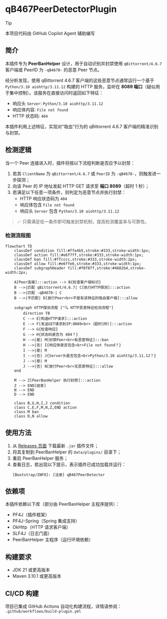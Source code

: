 # qB467PeerDetectorPlugin

> [!TIP]  
> 本项目代码由 GitHub Copilot Agent 辅助编写

## 简介

本插件专为 **PeerBanHelper** 设计，用于自动识别并封禁使用 `qBittorrent/4.6.7` 客户端或 PeerID 为 `-qB4670-` 的恶意 Peer 节点。

经分析发现，使用 qBittorrent 4.6.7 客户端的这些恶意节点通常运行一个基于 `Python/3.10 aiohttp/3.11.12` 构建的 HTTP 服务，监听在 **8089 端口**（疑似用于集中控制）。该服务在直接访问时返回如下特征：
- 响应头 `Server`: `Python/3.10 aiohttp/3.11.12`
- 响应体内容: `File not found`
- HTTP 状态码: `404`

本插件利用上述特征，实现对"吸血"行为的 qBittorrent 4.6.7 客户端的精准识别与封禁。

## 检测逻辑

当一个 Peer 连接进入时，插件将按以下流程判断是否应予以封禁：

1. 若其 `ClientName` 为 `qBittorrent/4.6.7` 或 `PeerID` 为 `-qB4670-`，则触发进一步探测；
2. 向该 Peer 的 IP 地址发起 HTTP GET 请求至 **端口 8089**（超时 1 秒）；
3. 若满足以下任意一项条件，则判定为恶意节点并执行封禁：
   - HTTP 响应状态码为 `404`
   - 响应体包含 `File not found`
   - 响应头 `Server` 包含 `Python/3.10 aiohttp/3.11.12`

> ✅ 只需满足任一条件即可触发封禁机制，提高检测覆盖率与可靠性。

### 检测流程图

```mermaid
flowchart TD
    classDef condition fill:#ffe4b5,stroke:#333,stroke-width:1px;
    classDef action fill:#e6f7ff,stroke:#333,stroke-width:1px;
    classDef ban fill:#ffcccc,stroke:#333,stroke-width:2px;
    classDef allow fill:#e6ffe6,stroke:#333,stroke-width:1px;
    classDef subgraphHeader fill:#f0f8ff,stroke:#4682b4,stroke-width:2px;

    A[Peer连接]:::action --> B{检查客户端标识}
    B -->|匹配 qBittorrent/4.6.7| C[执行HTTP探测]:::action
    B -->|匹配 -qB4670-| C
    B -->|不匹配| D[放行Peer<br>不是有该特征的吸血客户端]:::allow

    subgraph HTTP探测流程 ["🔍 HTTP恶意特征检测流程"]
        direction TB
        C --> E[构造HTTP请求]:::action
        E --> F[发送GET请求到IP:8089<br>（超时1秒）]:::action
        F --> G{检查响应}
        G --> H{状态码是否为 404？}
        H -->|是| M[封禁Peer<br>有恶意特征]:::ban
        H -->|否| I{响应体是否包含<br>File not found？}
        I -->|是| M
        I -->|否| J{Server头是否包含<br>Python/3.10 aiohttp/3.11.12？}
        J -->|是| M
        J -->|否| N[放行Peer<br>无恶意特征]:::allow
    end

    M --> Z[PeerBanHelper 执行封禁]:::action
    Z --> END[结束]
    N --> END
    D --> END

    class B,G,H,I,J condition
    class C,E,F,M,N,Z,END action
    class M ban
    class D,N allow
```

## 使用方法

1. 从 [Releases 页面](https://github.com/your-repo/releases) 下载最新 `.jar` 插件文件；
2. 将其复制到 PeerBanHelper 的 `data/plugins/` 目录下；
3. 重启 PeerBanHelper 服务；
4. 查看日志，若出现以下提示，表示插件已成功加载并运行：
   ```
   [Bootstrap/INFO]: [注册] qB467PeerDetector
   ```

## 依赖项

本插件依赖以下库（部分由 PeerBanHelper 主程序提供）：
- PF4J（插件框架）
- PF4J-Spring（Spring 集成支持）
- OkHttp（HTTP 请求客户端）
- SLF4J（日志门面）
- PeerBanHelper 主程序（运行环境依赖）

## 构建要求

- JDK 21 或更高版本
- Maven 3.10.1 或更高版本

## CI/CD 构建

项目已集成 GitHub Actions 自动化构建流程，详情请参阅：
`.github/workflows/build-plugin.yml`